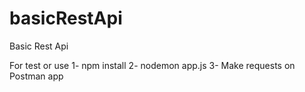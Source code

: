 # basicRestApi
Basic Rest Api 

For test or use 
1- npm install
2- nodemon app.js
3- Make requests on Postman app
